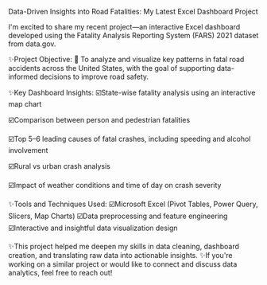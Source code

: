 Data-Driven Insights into Road Fatalities: My Latest Excel Dashboard Project

I'm excited to share my recent project—an interactive Excel dashboard developed using the Fatality Analysis Reporting System (FARS) 2021 dataset from data.gov.


✨Project Objective:
🚀 To analyze and visualize key patterns in fatal road accidents across the United States, with the goal of supporting data-informed decisions to improve road safety.


✨Key Dashboard Insights:
☑️State-wise fatality analysis using an interactive map chart

☑️Comparison between person and pedestrian fatalities

☑️Top 5–6 leading causes of fatal crashes, including speeding and alcohol involvement

☑️Rural vs urban crash analysis

☑️Impact of weather conditions and time of day on crash severity


✨Tools and Techniques Used:
☑️Microsoft Excel (Pivot Tables, Power Query, Slicers, Map Charts)
☑️Data preprocessing and feature engineering
☑️Interactive and insightful data visualization design


✨This project helped me deepen my skills in data cleaning, dashboard creation, and translating raw data into actionable insights.
✨If you're working on a similar project or would like to connect and discuss data analytics, feel free to reach out!
